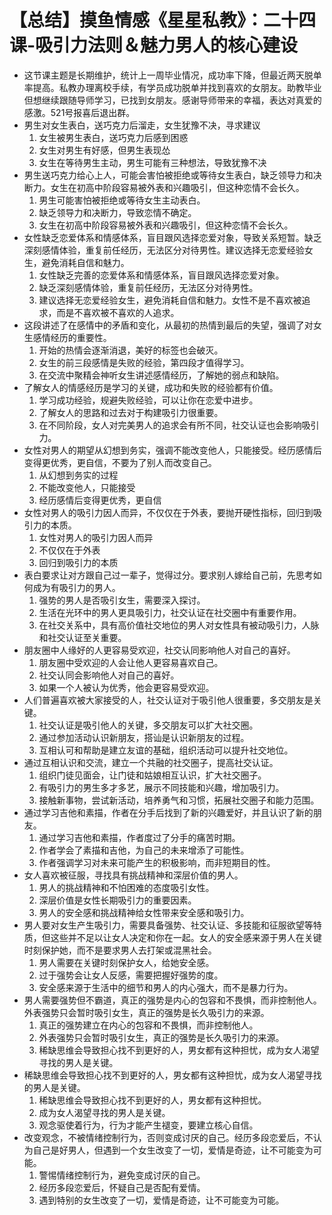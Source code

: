 # 【总结】摸鱼情感《星星私教》：二十四课-吸引力法则＆魅力男人的核心建设

-   这节课主题是长期维护，统计上一周毕业情况，成功率下降，但最近两天脱单率提高。私教办理离校手续，有学员成功脱单并找到喜欢的女朋友。助教毕业但想继续跟随导师学习，已找到女朋友。感谢导师带来的幸福，表达对真爱的感激。521号报喜后退出群。
-   男生对女生表白，送巧克力后溜走，女生犹豫不决，寻求建议
    1.  女生被男生表白，送巧克力后感到困惑
    2.  女生对男生有好感，但男生表现怂
    3.  女生在等待男生主动，男生可能有三种想法，导致犹豫不决
-   男生送巧克力给心上人，可能会害怕被拒绝或等待女生表白，缺乏领导力和决断力。女生在初高中阶段容易被外表和兴趣吸引，但这种恋情不会长久。
    1.  男生可能害怕被拒绝或等待女生主动表白。
    2.  缺乏领导力和决断力，导致恋情不确定。
    3.  女生在初高中阶段容易被外表和兴趣吸引，但这种恋情不会长久。
-   女性缺乏恋爱体系和情感体系，盲目跟风选择恋爱对象，导致关系短暂。缺乏深刻感情体验，重复前任经历，无法区分对待男性。建议选择无恋爱经验女生，避免消耗自信和魅力。
    1.  女性缺乏完善的恋爱体系和情感体系，盲目跟风选择恋爱对象。
    2.  缺乏深刻感情体验，重复前任经历，无法区分对待男性。
    3.  建议选择无恋爱经验女生，避免消耗自信和魅力。女性不是不喜欢被追求，而是不喜欢被不喜欢的人追求。
-   这段讲述了在感情中的矛盾和变化，从最初的热情到最后的失望，强调了对女生感情经历的重要性。
    1.  开始的热情会逐渐消退，美好的标签也会破灭。
    2.  女生的前三段感情是失败的经验，第四段才值得学习。
    3.  在交流中聚精会神听女生讲述感情经历，了解她的弱点和缺陷。
-   了解女人的情感经历是学习的关键，成功和失败的经验都有价值。
    1.  学习成功经验，规避失败经验，可以让你在恋爱中进步。
    2.  了解女人的思路和过去对于构建吸引力很重要。
    3.  在不同阶段，女人对完美男人的追求会有所不同，社交认证也会影响吸引力。
-   女性对男人的期望从幻想到务实，强调不能改变他人，只能接受。经历感情后变得更优秀，更自信，不要为了别人而改变自己。
    1.  从幻想到务实的过程
    2.  不能改变他人，只能接受
    3.  经历感情后变得更优秀，更自信
-   女性对男人的吸引力因人而异，不仅仅在于外表，要抛开硬性指标，回归到吸引力的本质。
    1.  女性对男人的吸引力因人而异
    2.  不仅仅在于外表
    3.  回归到吸引力的本质
-   表白要求让对方跟自己过一辈子，觉得过分。要求别人嫁给自己前，先思考如何成为有吸引力的男人。
    1.  强势的男人是否吸引女生，需要深入探讨。
    2.  生活在光环中的男人更具吸引力，社交认证在社交圈中有重要作用。
    3.  在社交关系中，具有高价值社交地位的男人对女性具有被动吸引力，人脉和社交认证至关重要。
-   朋友圈中人缘好的人更容易受欢迎，社交认同影响他人对自己的喜好。
    1.  朋友圈中受欢迎的人会让他人更容易喜欢自己。
    2.  社交认同会影响他人对自己的喜好。
    3.  如果一个人被认为优秀，他会更容易受欢迎。
-   人们普遍喜欢被大家接受的人，社交认证对于吸引他人很重要，多交朋友是关键。
    1.  社交认证是吸引他人的关键，多交朋友可以扩大社交圈。
    2.  通过参加活动认识新朋友，搭讪是认识新朋友的过程。
    3.  互相认可和帮助是建立友谊的基础，组织活动可以提升社交地位。
-   通过互相认识和交流，建立一个共融的社交圈子，提高社交认证。
    1.  组织门徒见面会，让门徒和姑娘相互认识，扩大社交圈子。
    2.  有吸引力的男生多才多艺，展示不同技能和兴趣，增加吸引力。
    3.  接触新事物，尝试新活动，培养勇气和习惯，拓展社交圈子和能力范围。
-   通过学习吉他和素描，作者在分手后找到了新的兴趣爱好，并且认识了新的朋友。
    1.  通过学习吉他和素描，作者度过了分手的痛苦时期。
    2.  作者学会了素描和吉他，为自己的未来增添了可能性。
    3.  作者强调学习对未来可能产生的积极影响，而非短期目的性。
-   女人喜欢被征服，寻找具有挑战精神和深层价值的男人。
    1.  男人的挑战精神和不怕困难的态度吸引女性。
    2.  深层价值是女性长期吸引力的重要因素。
    3.  男人的安全感和挑战精神给女性带来安全感和吸引力。
-   男人要对女生产生吸引力，需要具备强势、社交认证、多技能和征服欲望等特质，但这些并不足以让女人决定和你在一起。女人的安全感来源于男人在关键时刻保护她，而不是要求男人去打架或混黑社会。
    1.  男人需要在关键时刻保护女人，给她安全感。
    2.  过于强势会让女人反感，需要把握好强势的度。
    3.  安全感来源于生活中的细节和男人的内心强大，而不是暴力行为。
-   男人需要强势但不霸道，真正的强势是内心的包容和不畏惧，而非控制他人。外表强势只会暂时吸引女生，真正的强势是长久吸引力的来源。
    1.  真正的强势建立在内心的包容和不畏惧，而非控制他人。
    2.  外表强势只会暂时吸引女生，真正的强势是长久吸引力的来源。
    3.  稀缺思维会导致担心找不到更好的人，男女都有这种担忧，成为女人渴望寻找的男人是关键。
-   稀缺思维会导致担心找不到更好的人，男女都有这种担忧，成为女人渴望寻找的男人是关键。
    1.  稀缺思维会导致担心找不到更好的人，男女都有这种担忧。
    2.  成为女人渴望寻找的男人是关键。
    3.  观念驱使着行为，行为才能产生褪变，要建立核心自信。
-   改变观念，不被情绪控制行为，否则变成讨厌的自己。经历多段恋爱后，不认为自己是好男人，但遇到一个女生改变了一切，爱情是奇迹，让不可能变为可能。
    1.  警惕情绪控制行为，避免变成讨厌的自己。
    2.  经历多段恋爱后，怀疑自己是否配有爱情。
    3.  遇到特别的女生改变了一切，爱情是奇迹，让不可能变为可能。